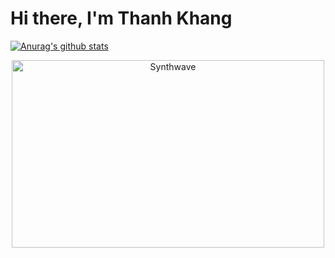 # Hi there, I'm Thanh Khang

[![Anurag's github stats](https://github-readme-stats.vercel.app/api?username=nthanhkhang&show_icons=true&theme=calm )](https://github.com/nthanhkhang)


<p align="center"><img src="https://thumbs.gfycat.com/GoodnaturedFondGaur-size_restricted.gif" alt="Synthwave" height="300" width="500"></p>

